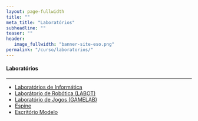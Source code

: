 ```yaml
---
layout: page-fullwidth
title: ""
meta_title: "Laboratórios"
subheadline: ""
teaser: ""
header:
   image_fullwidth: "banner-site-eso.png"
permalink: "/curso/laboratorios/"
---
```


#### **Laboratórios**
<hr>

- [Laboratórios de Informática][lab-inf]
- [Laborátorio de Robótica (LABOT)][labot]
- [Laboratório de Jogos (GAMELAB)][gamelab]
- [Espine][espine]
- [Escritório Modelo][empds]

[lab-inf]: {{site.url}}/curso/laboratorios/lab-inf/
[labot]: {{site.url}}/curso/laboratorios/labot/
[gamelab]: {{site.url}}/curso/laboratorios/gamelab/
[espine]: {{site.url}}/curso/laboratorios/espine/
[empds]: {{site.url}}/curso/laboratorios/empds/

